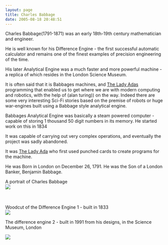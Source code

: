 ```yaml
---
layout: page
title: Charles Babbage
date: 2005-08-18 20:48:51
---
```

<p>Charles Babbage(1791-1871) was an early 18th-19th century mathematician and engineer.
</p>
<p>He is well known for his Difference Engine - the first successful automatic calculator and remains one of the finest examples of precision engineering of the time.
</p>
<p>His later Analytical Engine was a much faster and more powerful machine - a replica of which resides in the London Science Museum.
</p>
<p>It is often said that it is Babbages machines, and <a href="/wiki/the_lady_ada.html" title="History of The Countess Of Lovelace, and relationship to Computers and Robotics">The Lady Adas</a> programming that enabled us to get where we are with modern computing and robotics, with the help of (alan turing)) on the way. Indeed there are some very interesting Sci-Fi stories based on the premise of robots or huge war-engines built using a Babbage style analytical engine.
</p>
<p>Babbages Analytical Engine was basically a steam powered computer - capable of storing 1 thousand 50 digit numbers in its memory.  He started work on this in 1834
</p>
<p>It was capable of carrying out very complex operations, and eventually the project was sadly abandoned.
</p>
<p>It was <a href="/wiki/the_lady_ada.html" title="History of The Countess Of Lovelace, and relationship to Computers and Robotics">The Lady Ada</a> who first used punched cards to create programs for the machine.
</p>
<p>He was Born in London on December 26, 1791.  He was the Son of a London Banker, Benjamin Babbage.
</p>
<p>A portrait of Charles Babbage
<br/><img class="img-responsive" src="image22"/>
</p>
<p>
<br/>
<br/>Woodcut of the Difference Engine 1 - built in 1833
<br/><img class="img-responsive" src="image23"/>
</p>
<p>The difference engine 2 - built in 1991 from his designs, in the Science Museum, London
</p>
<p><img class="img-responsive" src="image24"/>
</p>
